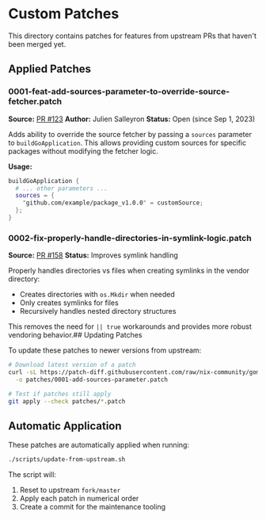 # Custom Patches

This directory contains patches for features from upstream PRs that haven't been merged yet.

## Applied Patches

### 0001-feat-add-sources-parameter-to-override-source-fetcher.patch
**Source:** [PR #123](https://github.com/nix-community/gomod2nix/pull/123)
**Author:** Julien Salleyron
**Status:** Open (since Sep 1, 2023)

Adds ability to override the source fetcher by passing a `sources` parameter to `buildGoApplication`. This allows providing custom sources for specific packages without modifying the fetcher logic.

**Usage:**

```nix
buildGoApplication {
  # ... other parameters ...
  sources = {
    "github.com/example/package_v1.0.0" = customSource;
  };
}
```

### 0002-fix-properly-handle-directories-in-symlink-logic.patch
**Source:** [PR #158](https://github.com/nix-community/gomod2nix/pull/158)
**Status:** Improves symlink handling

Properly handles directories vs files when creating symlinks in the vendor directory:
- Creates directories with `os.Mkdir` when needed
- Only creates symlinks for files
- Recursively handles nested directory structures

This removes the need for `|| true` workarounds and provides more robust vendoring behavior.## Updating Patches

To update these patches to newer versions from upstream:

```bash
# Download latest version of a patch
curl -sL https://patch-diff.githubusercontent.com/raw/nix-community/gomod2nix/pull/123.patch \
  -o patches/0001-add-sources-parameter.patch

# Test if patches still apply
git apply --check patches/*.patch
```

## Automatic Application

These patches are automatically applied when running:
```bash
./scripts/update-from-upstream.sh
```

The script will:
1. Reset to upstream `fork/master`
2. Apply each patch in numerical order
3. Create a commit for the maintenance tooling
